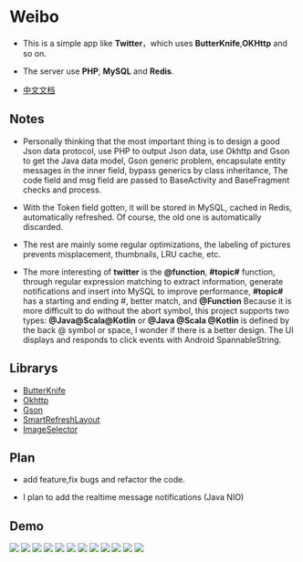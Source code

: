 # Weibo
 
- This is a simple app like **Twitter**，which uses **ButterKnife**,**OKHttp** and so on.

- The server use **PHP**, **MySQL** and **Redis**.

- [中文文档](https://github.com/dingdangmao123/weibo/blob/master/README_ZH.md)



## Notes

- Personally thinking that the most important thing is to design a good Json data protocol, use PHP to output Json data, use Okhttp and Gson to get the Java data model, Gson generic problem, encapsulate entity messages in the inner field, bypass generics by class inheritance, The code field and msg field are passed to BaseActivity and BaseFragment checks and process.

- With the Token field gotten, it will be stored in MySQL, cached in Redis, automatically refreshed. Of course, the old one is automatically discarded.

- The rest are mainly some regular optimizations, the labeling of pictures prevents misplacement, thumbnails, LRU cache, etc.

- The more interesting of **twitter** is the **@function**, **#topic#** function, through regular expression matching to extract information, generate notifications and insert into MySQL to improve performance, **#topic#** has a starting and ending #, better match, and **@Function** Because it is more difficult to do without the abort symbol, this project supports two types: **@Java@Scala@Kotlin** or **@Java @Scala @Kotlin** is defined by the back @ symbol or space, I wonder if there is a better design. The UI displays and responds to click events with Android SpannableString.



## Librarys

- [ButterKnife](https://github.com/JakeWharton/butterknife)
- [Okhttp](https://github.com/square/okhttp)
- [Gson](https://github.com/google/gson)
- [SmartRefreshLayout](https://github.com/scwang90/SmartRefreshLayout)
- [ImageSelector](https://github.com/smuyyh/ImageSelector)



## Plan

- add feature,fix bugs and refactor the code.

- I plan to add the realtime message notifications (Java NIO)



## Demo

![](https://github.com/dingdangmao123/weico/blob/master/demo/11.png) ![](https://github.com/dingdangmao123/weico/blob/master/demo/12.png) ![](https://github.com/dingdangmao123/weico/blob/master/demo/13.png) ![](https://github.com/dingdangmao123/weico/blob/master/demo/1.png) ![](https://github.com/dingdangmao123/weico/blob/master/demo/2.png) ![](https://github.com/dingdangmao123/weico/blob/master/demo/3.png) ![](https://github.com/dingdangmao123/weico/blob/master/demo/4.png) ![](https://github.com/dingdangmao123/weico/blob/master/demo/5.png) ![](https://github.com/dingdangmao123/weico/blob/master/demo/6.png) ![](https://github.com/dingdangmao123/weico/blob/master/demo/7.png) ![](https://github.com/dingdangmao123/weico/blob/master/demo/8.png) ![](https://github.com/dingdangmao123/weico/blob/master/demo/9.png)



